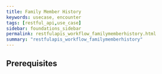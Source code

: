 ```yaml
---
title: Family Member History
keywords: usecase, encounter
tags: [restful_api,use_case]
sidebar: foundations_sidebar
permalink: restfulapis_workflow_familymemberhistory.html
summary: "restfulapis_workflow_familymemberhistory"
---
```


## Prerequisites ##


